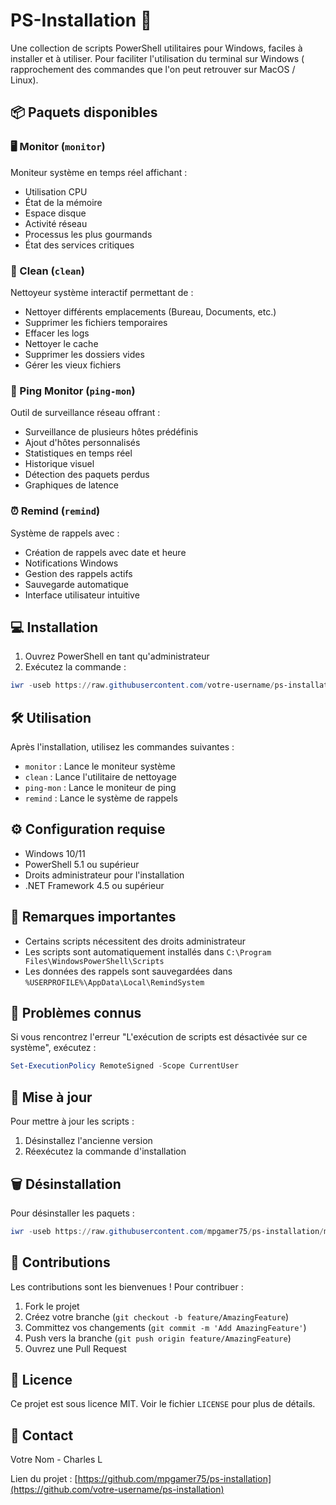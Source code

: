 # PS-Installation 🚀

Une collection de scripts PowerShell utilitaires pour Windows, faciles à installer et à utiliser.
Pour faciliter l'utilisation du terminal sur Windows ( rapprochement des commandes que l'on peut retrouver sur MacOS / Linux). 

## 📦 Paquets disponibles

### 🖥️ Monitor (`monitor`)
Moniteur système en temps réel affichant :
- Utilisation CPU
- État de la mémoire
- Espace disque
- Activité réseau
- Processus les plus gourmands
- État des services critiques

### 🧹 Clean (`clean`)
Nettoyeur système interactif permettant de :
- Nettoyer différents emplacements (Bureau, Documents, etc.)
- Supprimer les fichiers temporaires
- Effacer les logs
- Nettoyer le cache
- Supprimer les dossiers vides
- Gérer les vieux fichiers

### 📡 Ping Monitor (`ping-mon`)
Outil de surveillance réseau offrant :
- Surveillance de plusieurs hôtes prédéfinis
- Ajout d'hôtes personnalisés
- Statistiques en temps réel
- Historique visuel
- Détection des paquets perdus
- Graphiques de latence

### ⏰ Remind (`remind`)
Système de rappels avec :
- Création de rappels avec date et heure
- Notifications Windows
- Gestion des rappels actifs
- Sauvegarde automatique
- Interface utilisateur intuitive

## 💻 Installation

1. Ouvrez PowerShell en tant qu'administrateur
2. Exécutez la commande :
```powershell
iwr -useb https://raw.githubusercontent.com/votre-username/ps-installation/main/install.ps1 | iex
```

## 🛠️ Utilisation

Après l'installation, utilisez les commandes suivantes :
- `monitor` : Lance le moniteur système
- `clean` : Lance l'utilitaire de nettoyage
- `ping-mon` : Lance le moniteur de ping
- `remind` : Lance le système de rappels

## ⚙️ Configuration requise

- Windows 10/11
- PowerShell 5.1 ou supérieur
- Droits administrateur pour l'installation
- .NET Framework 4.5 ou supérieur

## 🚨 Remarques importantes

- Certains scripts nécessitent des droits administrateur
- Les scripts sont automatiquement installés dans `C:\Program Files\WindowsPowerShell\Scripts`
- Les données des rappels sont sauvegardées dans `%USERPROFILE%\AppData\Local\RemindSystem`

## 🐛 Problèmes connus

Si vous rencontrez l'erreur "L'exécution de scripts est désactivée sur ce système", exécutez :
```powershell
Set-ExecutionPolicy RemoteSigned -Scope CurrentUser
```

## 🔄 Mise à jour

Pour mettre à jour les scripts :
1. Désinstallez l'ancienne version
2. Réexécutez la commande d'installation

## 🗑️ Désinstallation

Pour désinstaller les paquets :
```powershell
iwr -useb https://raw.githubusercontent.com/mpgamer75/ps-installation/main/uninstall.ps1 | iex
```

## 🤝 Contributions

Les contributions sont les bienvenues ! Pour contribuer :
1. Fork le projet
2. Créez votre branche (`git checkout -b feature/AmazingFeature`)
3. Committez vos changements (`git commit -m 'Add AmazingFeature'`)
4. Push vers la branche (`git push origin feature/AmazingFeature`)
5. Ouvrez une Pull Request

## 📝 Licence

Ce projet est sous licence MIT. Voir le fichier `LICENSE` pour plus de détails.

## 📧 Contact

Votre Nom - Charles L 

Lien du projet : [https://github.com/mpgamer75/ps-installation](https://github.com/votre-username/ps-installation)